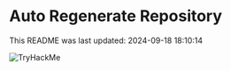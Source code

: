 # Auto Regenerate Repository

This README was last updated: 2024-09-18 18:10:14

 ![TryHackMe](https://tryhackme.com/badge/533634)